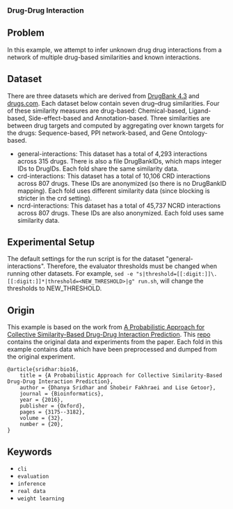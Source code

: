 ### Drug-Drug Interaction

## Problem
In this example, we attempt to infer unknown drug drug interactions from a network of
multiple drug-based similarities and known interactions.

## Dataset
There are three datasets which are derived from [DrugBank 4.3](https://go.drugbank.com/downloads/archived) and [drugs.com](Drugs.com).
Each dataset below contain seven drug–drug similarities. Four of these similarity measures are drug-based: Chemical-based, Ligand-based, Side-effect-based and Annotation-based. Three similarities are between drug targets and computed by aggregating over known targets for the drugs: Sequence-based, PPI network-based, and Gene Ontology-based.
- general-interactions: This dataset has a total of 4,293 interactions across 315 drugs. There is also a file DrugBankIDs, which maps integer IDs to DrugIDs. Each fold share the same similarity data.
- crd-interactions: This dataset has a total of 10,106 CRD interactions across 807 drugs. These IDs are anonymized (so there is no DrugBankID mapping). Each fold uses different similarity data (since blocking is stricter in the crd setting).
- ncrd-interactions: This dataset has a total of 45,737 NCRD interactions across 807 drugs. These IDs are also anonymized. Each fold uses same similarity data.

## Experimental Setup
The default settings for the run script is for the dataset "general-interactions".  Therefore, the evaluator thresholds must be changed when running other datasets.
For example, `sed -e "s|threshold=[[:digit:]]\.[[:digit:]]*|threshold=<NEW_THRESHOLD>|g" run.sh`, will change the thresholds to NEW\_THRESHOLD.

## Origin
This example is based on the work from [A Probabilistic Approach for Collective Similarity-Based Drug-Drug Interaction Prediction](https://linqs.org/publications/#id:sridhar-bio16).
This [repo](https://bitbucket.org/linqs/psl-drug-interaction-prediction/src/master/) contains the original data and experiments from the paper.
Each fold in this example contains data which have been preprocessed and dumped from the original experiment.

```
@article{sridhar:bio16,
    title = {A Probabilistic Approach for Collective Similarity-Based Drug-Drug Interaction Prediction},
    author = {Dhanya Sridhar and Shobeir Fakhraei and Lise Getoor},
    journal = {Bioinformatics},
    year = {2016},
    publisher = {Oxford},
    pages = {3175--3182},
    volume = {32},
    number = {20},
}
```

## Keywords
 - `cli`
 - `evaluation`
 - `inference`
 - `real data`
 - `weight learning`
